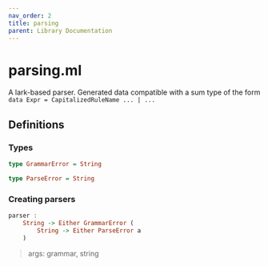 ```yaml
---
nav_order: 2
title: parsing
parent: Library Documentation
---
```


# parsing.ml

A lark-based parser. Generated data compatible with a sum type of the form `data Expr = CapitalizedRuleName ... | ...`


## Definitions

### Types

```haskell
type GrammarError = String
```





```haskell
type ParseError = String
```




### Creating parsers

```haskell
parser :
	String -> Either GrammarError (
		String -> Either ParseError a
	)
```

> args: grammar, string


